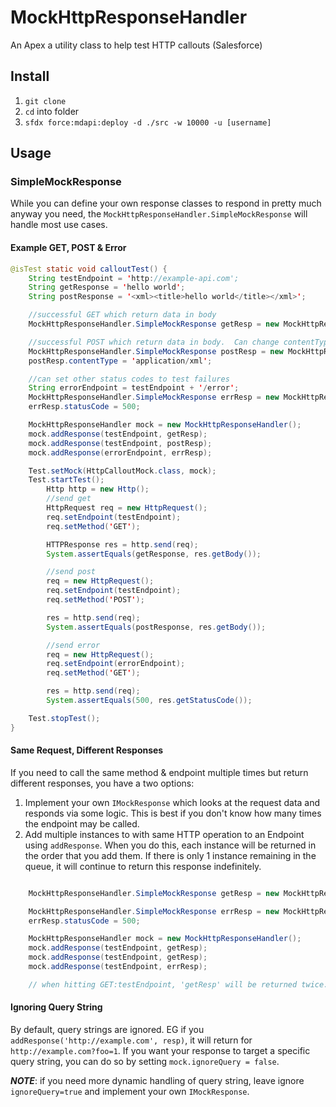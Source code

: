 # MockHttpResponseHandler

An Apex a utility class to help test HTTP callouts (Salesforce)

## Install

1. `git clone`
1. `cd` into folder
1. `sfdx force:mdapi:deploy -d ./src -w 10000 -u [username]`

## Usage

### SimpleMockResponse

While you can define your own response classes to respond in pretty much anyway you need, the `MockHttpResponseHandler.SimpleMockResponse` will handle most use cases.

#### Example GET, POST & Error

```java
@isTest static void calloutTest() {
    String testEndpoint = 'http://example-api.com';
    String getResponse = 'hello world';
    String postResponse = '<xml><title>hello world</title></xml>';

    //successful GET which return data in body
    MockHttpResponseHandler.SimpleMockResponse getResp = new MockHttpResponseHandler.SimpleMockResponse('GET', getResponse);

    //successful POST which return data in body.  Can change contentType
    MockHttpResponseHandler.SimpleMockResponse postResp = new MockHttpResponseHandler.SimpleMockResponse('POST', postResponse);
    postResp.contentType = 'application/xml';

    //can set other status codes to test failures
    String errorEndpoint = testEndpoint + '/error';
    MockHttpResponseHandler.SimpleMockResponse errResp = new MockHttpResponseHandler.SimpleMockResponse('GET', null);
    errResp.statusCode = 500;

    MockHttpResponseHandler mock = new MockHttpResponseHandler();
    mock.addResponse(testEndpoint, getResp);
    mock.addResponse(testEndpoint, postResp);
    mock.addResponse(errorEndpoint, errResp);

    Test.setMock(HttpCalloutMock.class, mock);
    Test.startTest();
        Http http = new Http();
        //send get
        HttpRequest req = new HttpRequest();
        req.setEndpoint(testEndpoint);
        req.setMethod('GET');

        HTTPResponse res = http.send(req);
        System.assertEquals(getResponse, res.getBody());

        //send post
        req = new HttpRequest();
        req.setEndpoint(testEndpoint);
        req.setMethod('POST');

        res = http.send(req);
        System.assertEquals(postResponse, res.getBody());

        //send error
        req = new HttpRequest();
        req.setEndpoint(errorEndpoint);
        req.setMethod('GET');

        res = http.send(req);
        System.assertEquals(500, res.getStatusCode());

    Test.stopTest();
}
```

#### Same Request, Different Responses

If you need to call the same method & endpoint multiple times but return different responses, you have a two options:

1. Implement your own `IMockResponse` which looks at the request data and responds via some logic.  This is best if you don't know how many times the endpoint may be called.
1. Add multiple instances to with same HTTP operation to an Endpoint using `addResponse`.  When you do this, each instance will be returned in the order that you add them.  If there is only 1 instance remaining in the queue, it will continue to return this response indefinitely.

```java

    MockHttpResponseHandler.SimpleMockResponse getResp = new MockHttpResponseHandler.SimpleMockResponse('GET', getResponse);

    MockHttpResponseHandler.SimpleMockResponse errResp = new MockHttpResponseHandler.SimpleMockResponse('GET', null);
    errResp.statusCode = 500;

    MockHttpResponseHandler mock = new MockHttpResponseHandler();
    mock.addResponse(testEndpoint, getResp);
    mock.addResponse(testEndpoint, getResp);
    mock.addResponse(testEndpoint, errResp);

    // when hitting GET:testEndpoint, 'getResp' will be returned twice.  All additional calls will return 'errResp'
```

#### Ignoring Query String


By default, query strings are ignored.  EG if you `addResponse('http://example.com', resp)`, it will return for `http://example.com?foo=1`.  If you want your response to target a specific query string, you can do so by setting `mock.ignoreQuery = false`.

***NOTE***: if you need more dynamic handling of query string, leave ignore `ignoreQuery=true` and implement your own `IMockResponse`.